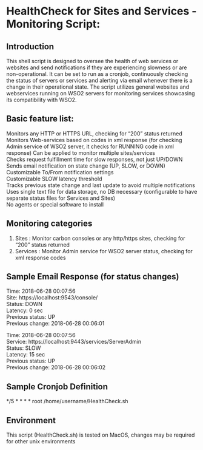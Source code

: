 # HealthCheck for Sites and Services - Monitoring Script:

## Introduction
This shell script is designed to oversee the health of web services or websites and send notifications if they are experiencing slowness or are non-operational. It can be set to run as a cronjob, continuously checking the status of servers or services and alerting via email whenever there is a change in their operational state. The script utilizes general websites and webservices running on WSO2 servers for monitoring services showcasing its compatibility with WSO2.

## Basic feature list:  
Monitors any HTTP or HTTPS URL, checking for “200” status returned  
Monitors Web-services based on codes in xml response (for checking Admin service of WSO2 server, it checks for RUNNING code in xml response) 
Can be applied to monitor multiple sites/services  
Checks request fulfillment time for slow responses, not just UP/DOWN  
Sends email notification on state change (UP, SLOW, or DOWN)  
Customizable To/From notification settings  
Customizable SLOW latency threshold  
Tracks previous state change and last update to avoid multiple notifications  
Uses single text file for data storage, no DB necessary (configurable to have separate status files for Services and Sites)  
No agents or special software to install

## Monitoring categories 
1. Sites :  Monitor carbon consoles or any http/https sites, checking for “200” status returned  
2. Services :  Monitor Admin service for WSO2 server status, checking for xml response codes  

## Sample Email Response (for status changes)  

Time: 2018-06-28 00:07:56  
Site: https://localhost:9543/console/  
Status: DOWN  
Latency: 0 sec  
Previous status: UP  
Previous change: 2018-06-28 00:06:01  

Time: 2018-06-28 00:07:56  
Service: https://localhost:9443/services/ServerAdmin  
Status: SLOW  
Latency: 15 sec  
Previous status: UP  
Previous change: 2018-06-28 00:06:02  


## Sample Cronjob Definition  
*/5 * * * * root /home/username/HealthCheck.sh 

## Environment
This script (HealthCheck.sh) is tested on MacOS, changes may be required for other unix environments
